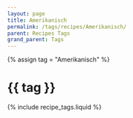 ```yaml
---
layout: page
title: Amerikanisch
permalink: /tags/recipes/Amerikanisch/
parent: Recipes Tags
grand_parent: Tags
---
```

{% assign tag = "Amerikanisch" %}
# {{ tag }}
{% include recipe_tags.liquid %}